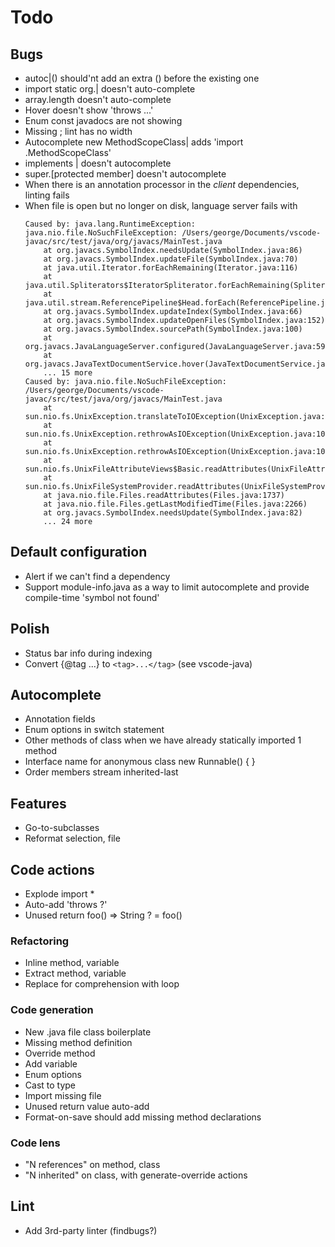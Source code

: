 # Todo

## Bugs
* autoc|() should'nt add an extra () before the existing one
* import static org.| doesn't auto-complete
* array.length doesn't auto-complete
* Hover doesn't show 'throws ...'
* Enum const javadocs are not showing
* Missing ; lint has no width
* Autocomplete new MethodScopeClass| adds 'import .MethodScopeClass'
* implements | doesn't autocomplete
* super.[protected member] doesn't autocomplete
* When there is an annotation processor in the *client* dependencies, linting fails
* When file is open but no longer on disk, language server fails with
    ```
    Caused by: java.lang.RuntimeException: java.nio.file.NoSuchFileException: /Users/george/Documents/vscode-javac/src/test/java/org/javacs/MainTest.java
        at org.javacs.SymbolIndex.needsUpdate(SymbolIndex.java:86)
        at org.javacs.SymbolIndex.updateFile(SymbolIndex.java:70)
        at java.util.Iterator.forEachRemaining(Iterator.java:116)
        at java.util.Spliterators$IteratorSpliterator.forEachRemaining(Spliterators.java:1801)
        at java.util.stream.ReferencePipeline$Head.forEach(ReferencePipeline.java:580)
        at org.javacs.SymbolIndex.updateIndex(SymbolIndex.java:66)
        at org.javacs.SymbolIndex.updateOpenFiles(SymbolIndex.java:152)
        at org.javacs.SymbolIndex.sourcePath(SymbolIndex.java:100)
        at org.javacs.JavaLanguageServer.configured(JavaLanguageServer.java:59)
        at org.javacs.JavaTextDocumentService.hover(JavaTextDocumentService.java:156)
        ... 15 more
    Caused by: java.nio.file.NoSuchFileException: /Users/george/Documents/vscode-javac/src/test/java/org/javacs/MainTest.java
        at sun.nio.fs.UnixException.translateToIOException(UnixException.java:86)
        at sun.nio.fs.UnixException.rethrowAsIOException(UnixException.java:102)
        at sun.nio.fs.UnixException.rethrowAsIOException(UnixException.java:107)
        at sun.nio.fs.UnixFileAttributeViews$Basic.readAttributes(UnixFileAttributeViews.java:55)
        at sun.nio.fs.UnixFileSystemProvider.readAttributes(UnixFileSystemProvider.java:144)
        at java.nio.file.Files.readAttributes(Files.java:1737)
        at java.nio.file.Files.getLastModifiedTime(Files.java:2266)
        at org.javacs.SymbolIndex.needsUpdate(SymbolIndex.java:82)
        ... 24 more
    ```

## Default configuration
* Alert if we can't find a dependency
* Support module-info.java as a way to limit autocomplete and provide compile-time 'symbol not found'

## Polish
* Status bar info during indexing
* Convert {@tag ...} to `<tag>...</tag>` (see vscode-java)

## Autocomplete
* Annotation fields
* Enum options in switch statement
* Other methods of class when we have already statically imported 1 method
* Interface name for anonymous class new Runnable() { }
* Order members stream inherited-last

## Features 
* Go-to-subclasses
* Reformat selection, file

## Code actions
* Explode import *
* Auto-add 'throws ?'
* Unused return foo() => String ? = foo()

### Refactoring
* Inline method, variable
* Extract method, variable
* Replace for comprehension with loop

### Code generation
* New .java file class boilerplate
* Missing method definition
* Override method
* Add variable
* Enum options
* Cast to type
* Import missing file
* Unused return value auto-add
* Format-on-save should add missing method declarations

### Code lens
* "N references" on method, class
* "N inherited" on class, with generate-override actions

## Lint
* Add 3rd-party linter (findbugs?)